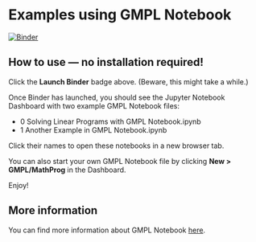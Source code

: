 # Examples using GMPL Notebook

[![Binder](https://mybinder.org/badge.svg)](https://mybinder.org/v2/gh/nelsonuhan/gmplnotebookexamples/master)

## How to use &mdash; no installation required!

Click the __Launch Binder__ badge above. (Beware, this might take a while.)

Once Binder has launched, you should see the Jupyter Notebook Dashboard with two example GMPL Notebook files:

* 0 Solving Linear Programs with GMPL Notebook.ipynb
* 1 Another Example in GMPL Notebook.ipynb

Click their names to open these notebooks in a new browser tab.

You can also start your own GMPL Notebook file by clicking __New > GMPL/MathProg__ in the Dashboard.

Enjoy!

## More information

You can find more information about GMPL Notebook [here](https://github.com/nelsonuhan/gmplnotebook).